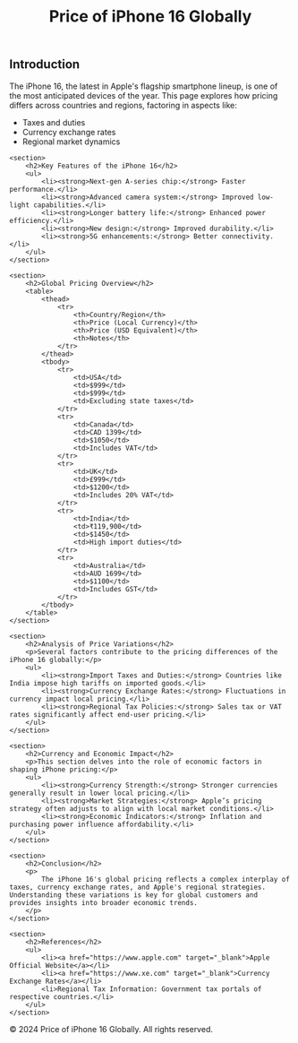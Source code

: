 <!DOCTYPE html>
<html lang="en">
<head>
    <meta charset="UTF-8">
    <meta name="viewport" content="width=device-width, initial-scale=1.0">
    <title>Price of iPhone 16 Globally</title>
    </head>
<body>

<header>
    <h1>Price of iPhone 16 Globally</h1>
</header>

<main>
    <section>
        <h2>Introduction</h2>
        <p>
            The iPhone 16, the latest in Apple's flagship smartphone lineup, is one of the most anticipated devices of the year. This page explores how pricing differs across countries and regions, factoring in aspects like:
        </p>
        <ul>
            <li>Taxes and duties</li>
            <li>Currency exchange rates</li>
            <li>Regional market dynamics</li>
        </ul>
    </section>

    <section>
        <h2>Key Features of the iPhone 16</h2>
        <ul>
            <li><strong>Next-gen A-series chip:</strong> Faster performance.</li>
            <li><strong>Advanced camera system:</strong> Improved low-light capabilities.</li>
            <li><strong>Longer battery life:</strong> Enhanced power efficiency.</li>
            <li><strong>New design:</strong> Improved durability.</li>
            <li><strong>5G enhancements:</strong> Better connectivity.</li>
        </ul>
    </section>

    <section>
        <h2>Global Pricing Overview</h2>
        <table>
            <thead>
                <tr>
                    <th>Country/Region</th>
                    <th>Price (Local Currency)</th>
                    <th>Price (USD Equivalent)</th>
                    <th>Notes</th>
                </tr>
            </thead>
            <tbody>
                <tr>
                    <td>USA</td>
                    <td>$999</td>
                    <td>$999</td>
                    <td>Excluding state taxes</td>
                </tr>
                <tr>
                    <td>Canada</td>
                    <td>CAD 1399</td>
                    <td>$1050</td>
                    <td>Includes VAT</td>
                </tr>
                <tr>
                    <td>UK</td>
                    <td>£999</td>
                    <td>$1200</td>
                    <td>Includes 20% VAT</td>
                </tr>
                <tr>
                    <td>India</td>
                    <td>₹119,900</td>
                    <td>$1450</td>
                    <td>High import duties</td>
                </tr>
                <tr>
                    <td>Australia</td>
                    <td>AUD 1699</td>
                    <td>$1100</td>
                    <td>Includes GST</td>
                </tr>
            </tbody>
        </table>
    </section>

    <section>
        <h2>Analysis of Price Variations</h2>
        <p>Several factors contribute to the pricing differences of the iPhone 16 globally:</p>
        <ul>
            <li><strong>Import Taxes and Duties:</strong> Countries like India impose high tariffs on imported goods.</li>
            <li><strong>Currency Exchange Rates:</strong> Fluctuations in currency impact local pricing.</li>
            <li><strong>Regional Tax Policies:</strong> Sales tax or VAT rates significantly affect end-user pricing.</li>
        </ul>
    </section>

    <section>
        <h2>Currency and Economic Impact</h2>
        <p>This section delves into the role of economic factors in shaping iPhone pricing:</p>
        <ul>
            <li><strong>Currency Strength:</strong> Stronger currencies generally result in lower local pricing.</li>
            <li><strong>Market Strategies:</strong> Apple’s pricing strategy often adjusts to align with local market conditions.</li>
            <li><strong>Economic Indicators:</strong> Inflation and purchasing power influence affordability.</li>
        </ul>
    </section>

    <section>
        <h2>Conclusion</h2>
        <p>
            The iPhone 16's global pricing reflects a complex interplay of taxes, currency exchange rates, and Apple's regional strategies. Understanding these variations is key for global customers and provides insights into broader economic trends.
        </p>
    </section>

    <section>
        <h2>References</h2>
        <ul>
            <li><a href="https://www.apple.com" target="_blank">Apple Official Website</a></li>
            <li><a href="https://www.xe.com" target="_blank">Currency Exchange Rates</a></li>
            <li>Regional Tax Information: Government tax portals of respective countries.</li>
        </ul>
    </section>
</main>

<footer>
    <p>&copy; 2024 Price of iPhone 16 Globally. All rights reserved.</p>
</footer>

</body>
</html>
